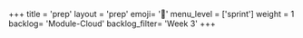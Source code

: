 +++
title = 'prep'
layout = 'prep'
emoji= '📝'
menu_level = ['sprint']
weight = 1
backlog= 'Module-Cloud'
backlog_filter= 'Week 3'
+++
